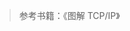 <!--
 * @Author: Shu Binqi
 * @Date: 2023-03-19 21:12:40
 * @LastEditors: Shu Binqi
 * @LastEditTime: 2023-03-20 19:22:09
 * @Description: TCP-IP
 * @Version: 1.0.0
 * @FilePath: \interviewQuestions\前端基础\计算机\TCP-IP\TCP-IP.md
-->

> 参考书籍：《图解 TCP/IP》
